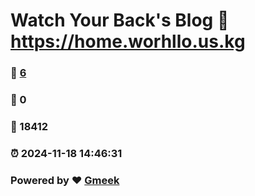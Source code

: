 # Watch Your Back's Blog :link: https://home.worhllo.us.kg 
### :page_facing_up: [6](https://home.worhllo.us.kg/tag.html) 
### :speech_balloon: 0 
### :hibiscus: 18412 
### :alarm_clock: 2024-11-18 14:46:31 
### Powered by :heart: [Gmeek](https://github.com/Meekdai/Gmeek)
